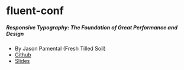 # fluent-conf

##### Responsive Typography: The Foundation of Great Performance and Design
  * By Jason Pamental (Fresh Tilled Soil)
  * [Github](https://github.com/jeffersonlam/rwt-fluent)
  * [Slides](http://www.slideshare.net/jpamental/life-of-p-fitc-toronto)

